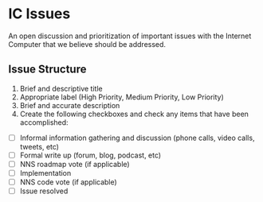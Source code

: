# IC Issues

An open discussion and prioritization of important issues with the Internet Computer that we believe should be addressed.

## Issue Structure

1. Brief and descriptive title
2. Appropriate label (High Priority, Medium Priority, Low Priority)
3. Brief and accurate description
4. Create the following checkboxes and check any items that have been accomplished:
  - [ ] Informal information gathering and discussion (phone calls, video calls, tweets, etc)
  - [ ] Formal write up (forum, blog, podcast, etc)
  - [ ] NNS roadmap vote (if applicable)
  - [ ] Implementation
  - [ ] NNS code vote (if applicable)
  - [ ] Issue resolved
